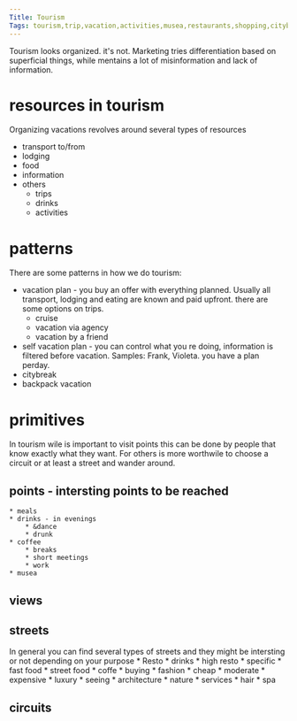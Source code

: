 ```yaml
---
Title: Tourism
Tags: tourism,trip,vacation,activities,musea,restaurants,shopping,citybreak
--- 
```

Tourism looks organized.  it's not.  Marketing tries differentiation based on superficial things, while mentains a lot of misinformation and lack of information.

# resources in tourism
Organizing vacations revolves around several types of resources
* transport to/from
* lodging 
* food
* information
* others
	* trips
	* drinks
	* activities

# patterns
There are some patterns in how we do tourism:
* vacation plan - you buy an offer with everything planned. Usually all transport, lodging and eating are known and paid upfront.  there are some options on trips.
	* cruise 
	* vacation via agency
	* vacation by a friend
* self vacation plan - you can control what you re doing, information is filtered before vacation. Samples: Frank, Violeta. you have a plan perday.
* citybreak
* backpack vacation

# primitives
In tourism wile is important to visit points this can be done by people that know exactly what they want. For others is more worthwile to choose a circuit or at least a street and wander around.

## points - intersting points to be reached
	* meals
	* drinks - in evenings
		* &dance
		* drunk
	* coffee
		* breaks
		* short meetings
		* work
	* musea
## views
## streets
In general you can find several types of streets and they might be intersting or not depending on your purpose
	* Resto
		* drinks
		* high resto
		* specific
		* fast food
		* street food
		* coffe
	* buying
		* fashion
			* cheap
			* moderate
			* expensive
			* luxury
	* seeing
		* architecture
		* nature
	* services
		* hair
		* spa

## circuits

